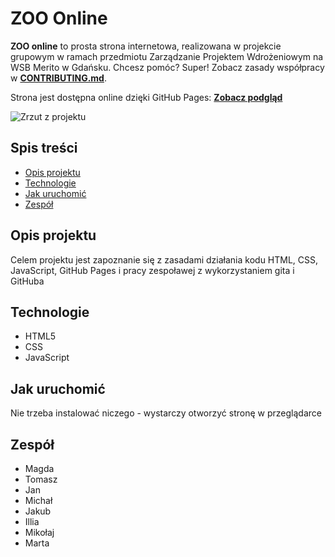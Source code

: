 # ZOO Online
**ZOO online** to prosta strona internetowa, realizowana w projekcie grupowym w ramach przedmiotu Zarządzanie Projektem Wdrożeniowym na WSB Merito w Gdańsku.
Chcesz pomóc? Super! Zobacz zasady współpracy w [**CONTRIBUTING.md**](CONTRIBUTING.md).

Strona jest dostępna online dzięki GitHub Pages:
[**Zobacz podgląd**](https://magdamadej.github.io/ZPW-INLN4-hyb-AM-BS/)

![Zrzut z projektu](img/zoo-online.jpg)

## Spis treści
- [Opis projektu](#opis-projektu)
- [Technologie](#technologie)
- [Jak uruchomić](#jak-uruchomić)
- [Zespół](#zespół)

## Opis projektu
Celem projektu jest zapoznanie się z zasadami działania kodu HTML, CSS, JavaScript, GitHub Pages i pracy zespoławej z wykorzystaniem gita i GitHuba

## Technologie
- HTML5
- CSS
- JavaScript

## Jak uruchomić
Nie trzeba instalować niczego - wystarczy otworzyć stronę w przeglądarce

## Zespół
- Magda
- Tomasz
- Jan
- Michał
- Jakub
- Illia
- Mikołaj
- Marta

